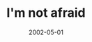 ---
layout: base.njk
title : 'I&#39;m not afraid' 
view_title : 'I&#39;m not afraid' 
year : '2002' 
date : '2002-05-01' 
img_file : '/drawing/imnotafraid5.png' 
html_file : 'iamnotafraid5' 
next_html : 'youwillnevercomeback2.html' 
year_order : '96' 
permalink : "title/{{html_file}}.html"
---